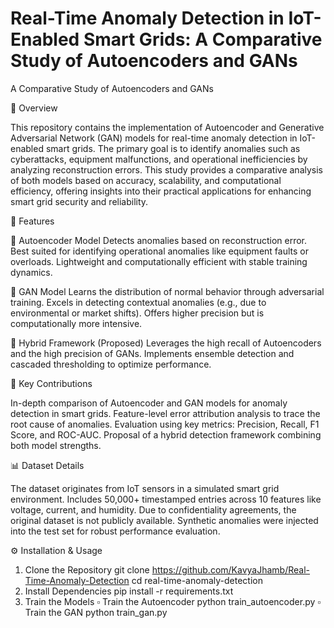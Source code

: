# Real-Time Anomaly Detection in IoT-Enabled Smart Grids: A Comparative Study of Autoencoders and GANs

A Comparative Study of Autoencoders and GANs

📌 Overview

This repository contains the implementation of Autoencoder and Generative Adversarial Network (GAN) models for real-time anomaly detection in IoT-enabled smart grids. The primary goal is to identify anomalies such as cyberattacks, equipment malfunctions, and operational inefficiencies by analyzing reconstruction errors.
This study provides a comparative analysis of both models based on accuracy, scalability, and computational efficiency, offering insights into their practical applications for enhancing smart grid security and reliability.

🚀 Features

🔹 Autoencoder Model
Detects anomalies based on reconstruction error.
Best suited for identifying operational anomalies like equipment faults or overloads.
Lightweight and computationally efficient with stable training dynamics.

🔹 GAN Model
Learns the distribution of normal behavior through adversarial training.
Excels in detecting contextual anomalies (e.g., due to environmental or market shifts).
Offers higher precision but is computationally more intensive.

🔹 Hybrid Framework (Proposed)
Leverages the high recall of Autoencoders and the high precision of GANs.
Implements ensemble detection and cascaded thresholding to optimize performance.

🧠 Key Contributions

In-depth comparison of Autoencoder and GAN models for anomaly detection in smart grids.
Feature-level error attribution analysis to trace the root cause of anomalies.
Evaluation using key metrics: Precision, Recall, F1 Score, and ROC-AUC.
Proposal of a hybrid detection framework combining both model strengths.

📊 Dataset Details

The dataset originates from IoT sensors in a simulated smart grid environment.
Includes 50,000+ timestamped entries across 10 features like voltage, current, and humidity.
Due to confidentiality agreements, the original dataset is not publicly available.
Synthetic anomalies were injected into the test set for robust performance evaluation.

⚙️ Installation & Usage
1. Clone the Repository
git clone https://github.com/KavyaJhamb/Real-Time-Anomaly-Detection
cd real-time-anomaly-detection
2. Install Dependencies
pip install -r requirements.txt
3. Train the Models
▫️ Train the Autoencoder
python train_autoencoder.py
▫️ Train the GAN
python train_gan.py
